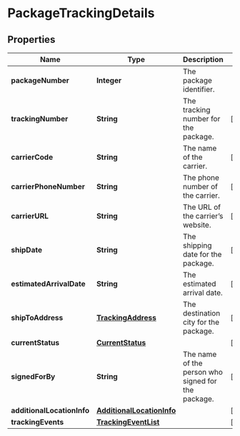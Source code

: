 
# PackageTrackingDetails

## Properties
Name | Type | Description | Notes
------------ | ------------- | ------------- | -------------
**packageNumber** | **Integer** | The package identifier. | 
**trackingNumber** | **String** | The tracking number for the package. |  [optional]
**carrierCode** | **String** | The name of the carrier. |  [optional]
**carrierPhoneNumber** | **String** | The phone number of the carrier. |  [optional]
**carrierURL** | **String** | The URL of the carrier’s website. |  [optional]
**shipDate** | **String** | The shipping date for the package. |  [optional]
**estimatedArrivalDate** | **String** | The estimated arrival date. |  [optional]
**shipToAddress** | [**TrackingAddress**](TrackingAddress.md) | The destination city for the package. |  [optional]
**currentStatus** | [**CurrentStatus**](CurrentStatus.md) |  |  [optional]
**signedForBy** | **String** | The name of the person who signed for the package. |  [optional]
**additionalLocationInfo** | [**AdditionalLocationInfo**](AdditionalLocationInfo.md) |  |  [optional]
**trackingEvents** | [**TrackingEventList**](TrackingEventList.md) |  |  [optional]



